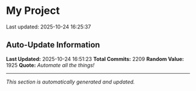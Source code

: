 # My Project


Last updated: 2025-10-24 16:25:37








































































































































































































































































































































































































































































































































































































































































































































































































































































































































































































































































































































































































































































































































































































































































































































































































































































































































































































































































































































































































































































































































































































































































































































































































































































































































































































































































































## Auto-Update Information

**Last Updated:** 2025-10-24 16:51:23
**Total Commits:** 2209
**Random Value:** 1925
**Quote:** _Automate all the things!_

---
_This section is automatically generated and updated._